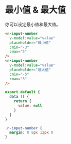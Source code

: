 # 最小值 & 最大值
你可以设定最小值和最大值。
```html
<n-input-number
  v-model:value="value"
  placeholder="最小值"
  :min="-3"
  :max="5"
/>
<n-input-number
  v-model:value="value"
  placeholder="最大值"
  :min="-5"
  :max="3"
/>
```
```js
export default {
  data () {
    return {
      value: null
    }
  }
}
```
```css
.n-input-number {
  margin: 0 8px 12px 0
}
```